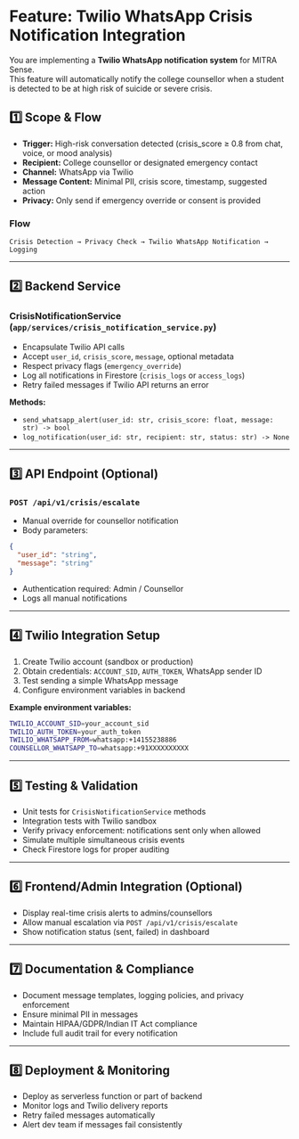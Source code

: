 
# Feature: Twilio WhatsApp Crisis Notification Integration

You are implementing a **Twilio WhatsApp notification system** for MITRA Sense.  
This feature will automatically notify the college counsellor when a student is detected to be at high risk of suicide or severe crisis.

## 1️⃣ Scope & Flow

- **Trigger:** High-risk conversation detected (crisis_score ≥ 0.8 from chat, voice, or mood analysis)  
- **Recipient:** College counsellor or designated emergency contact  
- **Channel:** WhatsApp via Twilio  
- **Message Content:** Minimal PII, crisis score, timestamp, suggested action  
- **Privacy:** Only send if emergency override or consent is provided  

### Flow
```
Crisis Detection → Privacy Check → Twilio WhatsApp Notification → Logging
```

---

## 2️⃣ Backend Service

### CrisisNotificationService (`app/services/crisis_notification_service.py`)
- Encapsulate Twilio API calls
- Accept `user_id`, `crisis_score`, `message`, optional metadata
- Respect privacy flags (`emergency_override`)
- Log all notifications in Firestore (`crisis_logs` or `access_logs`)
- Retry failed messages if Twilio API returns an error

**Methods:**
- `send_whatsapp_alert(user_id: str, crisis_score: float, message: str) -> bool`
- `log_notification(user_id: str, recipient: str, status: str) -> None`

---

## 3️⃣ API Endpoint (Optional)

### `POST /api/v1/crisis/escalate`
- Manual override for counsellor notification
- Body parameters:
```json
{
  "user_id": "string",
  "message": "string"
}
```
- Authentication required: Admin / Counsellor
- Logs all manual notifications

---

## 4️⃣ Twilio Integration Setup

1. Create Twilio account (sandbox or production)  
2. Obtain credentials: `ACCOUNT_SID`, `AUTH_TOKEN`, WhatsApp sender ID  
3. Test sending a simple WhatsApp message  
4. Configure environment variables in backend  

**Example environment variables:**
```bash
TWILIO_ACCOUNT_SID=your_account_sid
TWILIO_AUTH_TOKEN=your_auth_token
TWILIO_WHATSAPP_FROM=whatsapp:+14155238886
COUNSELLOR_WHATSAPP_TO=whatsapp:+91XXXXXXXXXX
```

---

## 5️⃣ Testing & Validation

- Unit tests for `CrisisNotificationService` methods  
- Integration tests with Twilio sandbox  
- Verify privacy enforcement: notifications sent only when allowed  
- Simulate multiple simultaneous crisis events  
- Check Firestore logs for proper auditing

---

## 6️⃣ Frontend/Admin Integration (Optional)

- Display real-time crisis alerts to admins/counsellors  
- Allow manual escalation via `POST /api/v1/crisis/escalate`  
- Show notification status (sent, failed) in dashboard

---

## 7️⃣ Documentation & Compliance

- Document message templates, logging policies, and privacy enforcement  
- Ensure minimal PII in messages  
- Maintain HIPAA/GDPR/Indian IT Act compliance
- Include full audit trail for every notification

---

## 8️⃣ Deployment & Monitoring

- Deploy as serverless function or part of backend  
- Monitor logs and Twilio delivery reports  
- Retry failed messages automatically  
- Alert dev team if messages fail consistently
